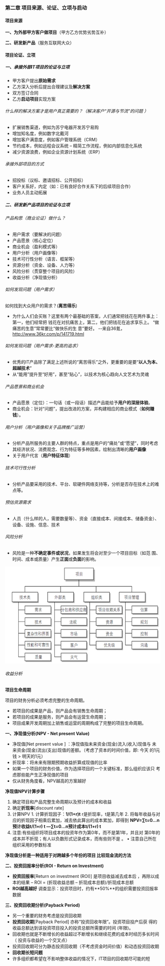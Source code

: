 ### 第二章 项目来源、论证、立项与启动

#### 项目来源

**一、为外部甲方客户做项目**（甲方乙方优势劣势互补）

**二、研发新产品**（服务互联网大众）

#### 项目论证、立项

##### 一、承接外部IT项目的论证与立项

- 甲方客户提出**原始需求**
- 乙方深入分析后提出合理建议及**解决方案**
- 双方签订合同
- 乙方**启动项目**实现方案

###### 什么样的解决方案才是用户真正需要的？（解决客户“开源与节流”的问题 ）

- 扩展销售渠道，例如为苏宁电器开发苏宁易购
- 增加知名度，例如数字北戴河
- 增加客户满意度，例如客户管理系统（CRM）
- 节约成本，例如远程会议系统 – 精简工作流程，例如内部信息化系统
- 减少资源浪费，例如企业资源计划系统（ERP） 

###### 承接外部项目的方式

- 招投标（议标、邀请招标、公开招标）
- 客户关系好，内定（如：已有良好合作关系下的后续项目合作）
- 业务人员主动拓展

##### 二、研发新产品项目的论证与立项

###### 产品构思（商业论证）做什么？

- 用户需求（要解决的问题）
- 产品愿景（核心定位）
- 商业机会（盈利模式等）
- 用户分析（用户画像等）
- 技术可行性分析（语言、框架等）
- 资源分析（资金、设备、人力等）
- 风险分析（贯穿整个项目的风险）
- 收益分析（净现值分析）

###### 如何发现问题（用户需求）

如何找到大众用户的需求？(**离苦得乐**)

- 为什么人们会买账？这里有两个最基础的答案，人们通常把钱花在两件事上：第一，他们经常把 钱花在对抗痛苦上，第二，他们把钱花在追求享乐上。 “做痛苦的生意”常常要比“做快乐的生 意”要好。            --来自36氪， http://www.36kr.com/p/141719.html 

###### 如何发现问题（用户需求-更高的追求）

- 优秀的IT产品除了满足上述所说的“离苦得乐”之外，更重要的是要“**以人为本、 超越技术**”
- 从“能用”提升至“好用”，甚至“贴心”，以技术为核心趋向人文艺术为灵魂 

###### 产品愿景和商业机会

- 产品愿景（定位）：一句话（或一段话）描述产品能给予**用户的深层体验**。 
- 商业机会：针对“问题”，提出改进的方案，并构建相应的商业模式（**如何赚钱**）。 

###### 用户分析（用户画像和关于品牌推广运营）

- 分析产品所服务的主要人群的特点，重点是用户的“痛处”或“愿望”，同时考虑 其经济状况、消费观念、行为特征等多种因素，绘制出清晰的**用户画像**
- 关于用户代言（**用户特征体现**）

###### 技术可行性分析

- 分析产品要采用的技术、平台、软硬件网络支持等，分析是否存在技术上的难点等。

###### 预估资源需求

- 人员（什么样的人，需要数量等）、资金（直接成本、间接成本、储备资金）、设备、设施、信息、技术

###### 风险分析

- 风险是一种**不确定事件或状况**，如果发生将会对至少一个项目目标（如范 围、时间、成本或质量）产生**正面**或**负面**的影响。

![项目分类](./images/item.png)

###### 收益分析

**项目生命周期**

项目的财务分析必须考虑完整的生命周期。 
- 若项目的成果是产品，则产品会有销售生命周期；
- 若项目的成果是服务，则产品会有运营生命周期；
- 项目成果开发周期加上销售或运营的周期构成了完整的项目生命周期。

**一、净现值分析(NPV - Net present Value)**

- 净现值[Net present value ] ：净现值指未来资金(现金)流入(收入)现值与 未来资金(现金)流出(支出)现值的差额。（考虑了资本的时间价值，即: 今天 的1元钱 > 明天的1元）
- 折现率：将未来有限期预期收益折算成现值的比率
- 如果一个项目的财务价值，作为选择项目的一个关键标准，那么组织应该只 考虑那些能产生正净现值的项目
- 仅从财务角度看，NPV越高的方案越好

**净现值NPV计算步骤**

1. 确定项目和产品完整生命周期以及预计的成本和收益 
2. 确定**折现率**[discount rate]
3. 计算NPV 1. 计算折现因子：**1/(1+r)t**     r是折现率，t是第几年 2. 将每年收益与对应的折现因子相乘后累加，减去依此算出的成本累加，即得到 
**NPV=∑t=0…n预计收益t/(1+r) t —∑t=0…n预计成本t/(1+r) t** 
4. 注意:有些组织将项目成本的投资年作为第0年，而不是第1年，并且对 第0年的成本并不折现；有人以负数形式记录成本，而有些则不是 。
• 注意自己所在组织采用的参数标准 

**净现值分析是一种适用于对跨越多个年份的项目 比较现金流的方法**

**二、投资回报率分析(ROI - Return on Investment)**

- **投资回报率**[Return on investment (ROI)] 是项目收益减去成本后 ，再除以成本的结果
– ROI = (折现收益总额 – 折现成本总额)/折现成本总额
- **ROI越高越好**
调查显示：投资项目时，约有**50%**的组织需要投资回报率数据

**三、投资回收期分析(Payback Period)**

- 另一个重要的财务考虑是投资回收期
- **投资回收期**[Payback Period] 亦称“投资回收年限”。投资项目投产后获 得的收益总额达到该投资项目投入的投资总额所需要的时间 (年限)。
- 回收期也就是不断增长的收益超过不断增长和继续花费的成本时经历多长时间（ 投资与收益的一个交叉点）
- 投资回收期可分为静态投资回收期（不考虑资金时间价值）和动态投资回收期
- **回收期长短问题**
- 许多组织都希望在不影响整体收益的情况下，IT项目的回收期尽可能的短